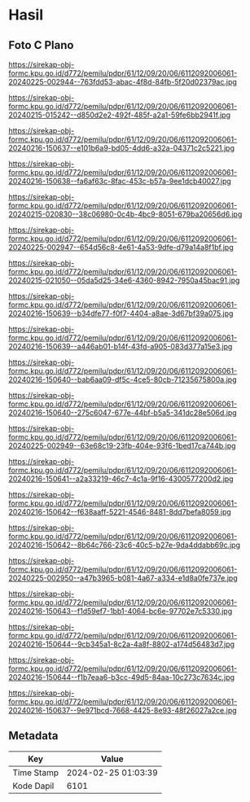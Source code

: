 # Hasil

## Foto C Plano

https://sirekap-obj-formc.kpu.go.id/d772/pemilu/pdpr/61/12/09/20/06/6112092006061-20240225-002944--763fdd53-abac-4f8d-84fb-5f20d02379ac.jpg

https://sirekap-obj-formc.kpu.go.id/d772/pemilu/pdpr/61/12/09/20/06/6112092006061-20240215-015242--d850d2e2-492f-485f-a2a1-59fe6bb2941f.jpg

https://sirekap-obj-formc.kpu.go.id/d772/pemilu/pdpr/61/12/09/20/06/6112092006061-20240216-150637--e101b6a9-bd05-4dd6-a32a-04371c2c5221.jpg

https://sirekap-obj-formc.kpu.go.id/d772/pemilu/pdpr/61/12/09/20/06/6112092006061-20240216-150638--fa6af63c-8fac-453c-b57a-9ee1dcb40027.jpg

https://sirekap-obj-formc.kpu.go.id/d772/pemilu/pdpr/61/12/09/20/06/6112092006061-20240215-020830--38c06980-0c4b-4bc9-8051-679ba20656d6.jpg

https://sirekap-obj-formc.kpu.go.id/d772/pemilu/pdpr/61/12/09/20/06/6112092006061-20240225-002947--654d56c8-4e61-4a53-9dfe-d79a14a8f1bf.jpg

https://sirekap-obj-formc.kpu.go.id/d772/pemilu/pdpr/61/12/09/20/06/6112092006061-20240215-021050--05da5d25-34e6-4360-8942-7950a45bac91.jpg

https://sirekap-obj-formc.kpu.go.id/d772/pemilu/pdpr/61/12/09/20/06/6112092006061-20240216-150639--b34dfe77-f0f7-4404-a8ae-3d67bf39a075.jpg

https://sirekap-obj-formc.kpu.go.id/d772/pemilu/pdpr/61/12/09/20/06/6112092006061-20240216-150639--a446ab01-b14f-43fd-a905-083d377a15e3.jpg

https://sirekap-obj-formc.kpu.go.id/d772/pemilu/pdpr/61/12/09/20/06/6112092006061-20240216-150640--bab6aa09-df5c-4ce5-80cb-71235675800a.jpg

https://sirekap-obj-formc.kpu.go.id/d772/pemilu/pdpr/61/12/09/20/06/6112092006061-20240216-150640--275c6047-677e-44bf-b5a5-341dc28e506d.jpg

https://sirekap-obj-formc.kpu.go.id/d772/pemilu/pdpr/61/12/09/20/06/6112092006061-20240225-002949--63e68c19-23fb-404e-93f6-1bed17ca744b.jpg

https://sirekap-obj-formc.kpu.go.id/d772/pemilu/pdpr/61/12/09/20/06/6112092006061-20240216-150641--a2a33219-46c7-4c1a-9f16-4300577200d2.jpg

https://sirekap-obj-formc.kpu.go.id/d772/pemilu/pdpr/61/12/09/20/06/6112092006061-20240216-150642--f638aaff-5221-4546-8481-8dd7befa8059.jpg

https://sirekap-obj-formc.kpu.go.id/d772/pemilu/pdpr/61/12/09/20/06/6112092006061-20240216-150642--8b64c766-23c6-40c5-b27e-9da4ddabb69c.jpg

https://sirekap-obj-formc.kpu.go.id/d772/pemilu/pdpr/61/12/09/20/06/6112092006061-20240225-002950--a47b3965-b081-4a67-a334-e1d8a0fe737e.jpg

https://sirekap-obj-formc.kpu.go.id/d772/pemilu/pdpr/61/12/09/20/06/6112092006061-20240216-150643--f1d59ef7-1bb1-4064-bc6e-97702e7c5330.jpg

https://sirekap-obj-formc.kpu.go.id/d772/pemilu/pdpr/61/12/09/20/06/6112092006061-20240216-150644--9cb345a1-8c2a-4a8f-8802-a174d56483d7.jpg

https://sirekap-obj-formc.kpu.go.id/d772/pemilu/pdpr/61/12/09/20/06/6112092006061-20240216-150644--f1b7eaa6-b3cc-49d5-84aa-10c273c7634c.jpg

https://sirekap-obj-formc.kpu.go.id/d772/pemilu/pdpr/61/12/09/20/06/6112092006061-20240216-150637--9e971bcd-7668-4425-8e93-48f26027a2ce.jpg


## Metadata

| Key        | Value               |
| ---------- | ------------------- |
| Time Stamp | 2024-02-25 01:03:39 |
| Kode Dapil | 6101                |



